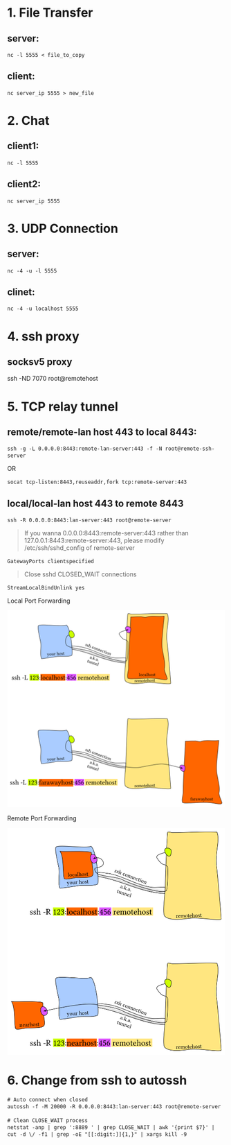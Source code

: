 # 1. File Transfer

## server:
    nc -l 5555 < file_to_copy
## client:
    nc server_ip 5555 > new_file

# 2. Chat

## client1:
    nc -l 5555
## client2:
    nc server_ip 5555

# 3. UDP Connection

## server:
    nc -4 -u -l 5555
## clinet:
    nc -4 -u localhost 5555

# 4. ssh proxy

## socksv5 proxy
ssh -ND 7070 root@remotehost

# 5. TCP relay tunnel

## remote/remote-lan host 443 to local 8443:

    ssh -g -L 0.0.0.0:8443:remote-lan-server:443 -f -N root@remote-ssh-server

OR

    socat tcp-listen:8443,reuseaddr,fork tcp:remote-server:443

## local/local-lan host 443 to remote 8443

    ssh -R 0.0.0.0:8443:lan-server:443 root@remote-server

>If you wanna 0.0.0.0:8443:remote-server:443 rather than 127.0.0.1:8443:remote-server:443, please modify /etc/ssh/sshd_config of remote-server

    GatewayPorts clientspecified

>Close sshd CLOSED_WAIT connections

    StreamLocalBindUnlink yes

Local Port Forwarding

![sshL](sshL.png)

Remote Port Forwarding

![sshR](sshR.png)

# 6. Change from ssh to autossh

    # Auto connect when closed
    autossh -f -M 20000 -R 0.0.0.0:8443:lan-server:443 root@remote-server

    # Clean CLOSE_WAIT process
    netstat -anp | grep ':8889 ' | grep CLOSE_WAIT | awk '{print $7}' | cut -d \/ -f1 | grep -oE "[[:digit:]]{1,}" | xargs kill -9
